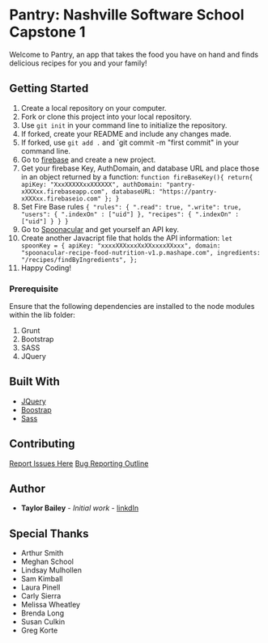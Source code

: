 # Pantry: Nashville Software School Capstone 1

Welcome to Pantry, an app that takes the food you have on hand and finds delicious recipes for you and your family!

## Getting Started

1. Create a local repository on your computer.
2. Fork or clone this project into your local repository.
3. Use `git init` in your command line to initialize the repository.
4. If forked, create your README and include any changes made.
5. If forked, use `git add .` and `git commit -m "first commit" in your command line.
6. Go to [firebase](https://firebase.google.com/) and create a new project.
7. Get your firebase Key, AuthDomain, and database URL and place those in an object returned by a function: `function fireBaseKey(){
    return{
    apiKey: "XxxXXXXXxxXXXXXX",
    authDomain: "pantry-xXXXxx.firebaseapp.com",
    databaseURL: "https://pantry-xXXXxx.firebaseio.com"
    };
}
`
8. Set Fire Base rules `{
  "rules": {
    ".read": true,
    ".write": true,
      "users": {
        ".indexOn" : ["uid"]
        },
      "recipes": {
        ".indexOn" : ["uid"]
      }
  }
}`
7. Go to [Spoonacular](https://market.mashape.com/spoonacular/recipe-food-nutrition) and get yourself an API key.
8. Create another Javacript file that holds the API information: `let spoonKey = {
    apiKey: "xxxxXXXxxxXxXXxxxxXXxxx",
    domain: "spoonacular-recipe-food-nutrition-v1.p.mashape.com",
    ingredients: "/recipes/findByIngredients",
  };`
9. Happy Coding!

### Prerequisite

Ensure that the following dependencies are installed to the node modules within the lib folder:
1. Grunt
2. Bootstrap
3. SASS
4. JQuery
## Built With

* [JQuery](https://jquery.com/)
* [Boostrap](https://getbootstrap.com/)
* [Sass](https://sass-lang.com/)

## Contributing
[Report Issues Here](https://github.com/Taylor-Bailey/Pantry-Capstone-1/issues)
[Bug Reporting Outline](https://developer.mozilla.org/en-US/docs/Mozilla/QA/Bug_writing_guidelines#General_Outline_of_a_Bug_Report)

## Author

* **Taylor Bailey** - *Initial work* - [linkdIn](https://www.linkedin.com/in/taylor-bailey-699aa8146/)


## Special Thanks

* Arthur Smith
* Meghan School
* Lindsay Mulhollen
* Sam Kimball
* Laura Pinell
* Carly Sierra
* Melissa Wheatley
* Brenda Long
* Susan Culkin 
* Greg Korte
